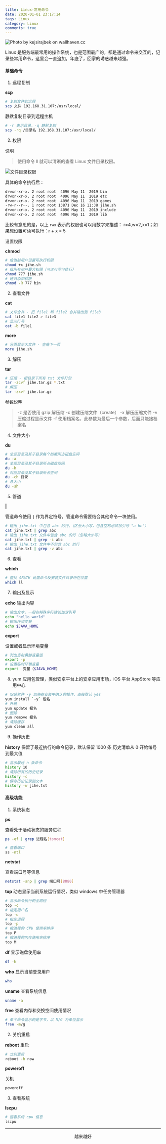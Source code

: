 ```yaml
---
title: Linux-常用命令
date: 2020-01-01 23:17:14
tags: Linux
category: Linux
comments: true
---
```


![Photo by kejsirajbek on wallhaven.cc](/linux.png)


Linux 是服务端最常用的操作系统，也是范围最广的，都是通过命令来交互的，记录些常用命令，这里会一直追加，年底了，回家的诱惑越来越强。
<!--more-->

#### 基础命令


1. 远程复制

 **scp**

```bash
# 复制文件到远程
scp 文件 192.168.31.107:/usr/local/
```

静默复制目录到远程主机

```bash
# -r 表示目录，-q 静默复制
scp -rq /目录名 192.168.31.107:/usr/local/
```

2. 权限

说明

> 使用命令 ll 就可以清晰的查看 Linux 文件目录权限。

![文件目录权限](/Linux-权限.png)

具体的命令执行后：
```bash
drwxr-xr-x. 2 root root  4096 May 11  2019 bin
drwxr-xr-x. 2 root root  4096 May 11  2019 etc
drwxr-xr-x. 2 root root  4096 May 11  2019 games
-rw-r--r--. 1 root root 13871 Dec 16 11:38 jihe.sh
drwxr-xr-x. 2 root root  4096 May 11  2019 include
drwxr-xr-x. 2 root root  4096 May 11  2019 lib
```
比较有意思的是，以上 `rwx` 表示的权限也可以用数字来描述：
r=4,w=2,x=1；如果想设置可读可执行：r + x = 5


设置权限

**chmod**

```bash
# 给当前用户设置可执行权限
chmod +x jihe.sh
# 给所有用户最大权限（可读可写可执行）
chmod 777 jihe.sh
# 递归添加权限
chmod -R 777 bin

```

2. 查看文件

**cat**

```bash
# 文件合并 - 把 file1 和 file2 合并输出到 file3
cat file1 file2 > file3
# 显示行号
cat -b file1

```

**more**

```bash
# 分页显示大文件 - 空格下一页
more jihe.sh

```

3. 解压

**tar**

```bash
# 压缩 - 把目录下所有 txt 文件打包
tar -zcvf jihe.tar.gz *.txt
# 解压
tar -zxvf jihe.tar.gz
```
参数说明

> -z 是否使用 gzip 解压缩
> -c 创建压缩文件（create）
> -x 解压压缩文件
> -v 压缩过程显示文件
> -f 使用档案名，此参数为最后一个参数，后面只能接档案名

4. 文件大小

**du**

```bash
# 全部目录及其子目录每个档案所占磁盘空间
du -a 
# 全部目录及其子目录所占磁盘空间
du -h 
# 对应目录及其子目录所占空间
du -ch 目录
# 总大小
du -sh
```

5. 管道

**|**

管道命令使用 `|` 作为界定符号，管道命令需要结合其他命令一块使用。

```bash
# 输出 jihe.txt 中包含 abc 的行。（区分大小写，包含空格必须加引号 "a bc"）
cat jihe.txt | grep abc
# 输出 jihe.txt 文件中包含 abc 的行（忽略大小写）
cat jihe.txt | grep -i abc
# 输出 jihe.txt 文件中不包含 abc 的行
cat jihe.txt | grep -v abc

```

6. 查看

**which**

```bash
# 查找 $PATH 设置命令及安装文件目录所在位置
which ll

```

7. 输出及显示

**echo**
输出内容
```bash 
# 输出文本，一般有特殊字符建议加双引号
echo "hello world"
# 输出环境变量
echo $JAVA_HOME

```
**export**

设置或者显示环境变量
```bash
# 列出当前黄静变量值
export -p
# 设置临时环境变量
export  变量（$JAVA_HOME）

```

8. yum
应用包管理，类似安卓平台上的安卓应用市场，iOS 平台 AppStore 等应用中心

```bash
# 安装软件 -y 忽略在安装中确认的操作，直接默认 yes
yum install `-y` 包名
# 升级
yum update 报名
# 删除
yum remove 报名
# 清除缓存
yum clean all

```

9. 操作历史

**history**
保留了最近执行的命令记录，默认保留 1000 条
历史清单从 0 开始编号到最大值
```bash
# 显示最近 n 条命令
history 10
# 清除所有的历史记录
history -c
# 保存历史记录到文本
history -w jihe.txt
```


#### 高级功能

1. 系统状态

**ps**

查看处于活动状态的服务进程
```bash
ps -ef | grep 进程名[tomcat]

# 查看端口
ss -ntl
```

**netstat**

查看端口号等信息

```bash
netstat -anp | grep 端口号[8080]
```

**top**
动态显示当前系统运行情况，类似 windows 中任务管理器
```bash
# 显示命令执行的全路径
top -c 
# 指定用户名
top -u
# 指定进程
top -p 
# 按进程的 CPU 使用率排序
top P
# 按进程的内存使用率排序
top M

```

**df**
显示磁盘使用率

```bash
df -h
```

**who**
显示当前登录用户
```bash
who

```

**uname**
查看系统信息
```bash
uname -a
```

**free**
查看内存和交换空间使用情况
```bash
# 单个命令显示的是字节，以 M/G 为单位显示
free -m/g

```

2. 关机重启

**reboot**
重启

```bash
# 立刻重启
reboot -h now 
```

**poweroff**

关机
```bash
poweroff
```

3. 查看系统

**lscpu**
```bash
# 查看系统 cpu 信息
lscpu
```

***

<center>越来越好</center>




